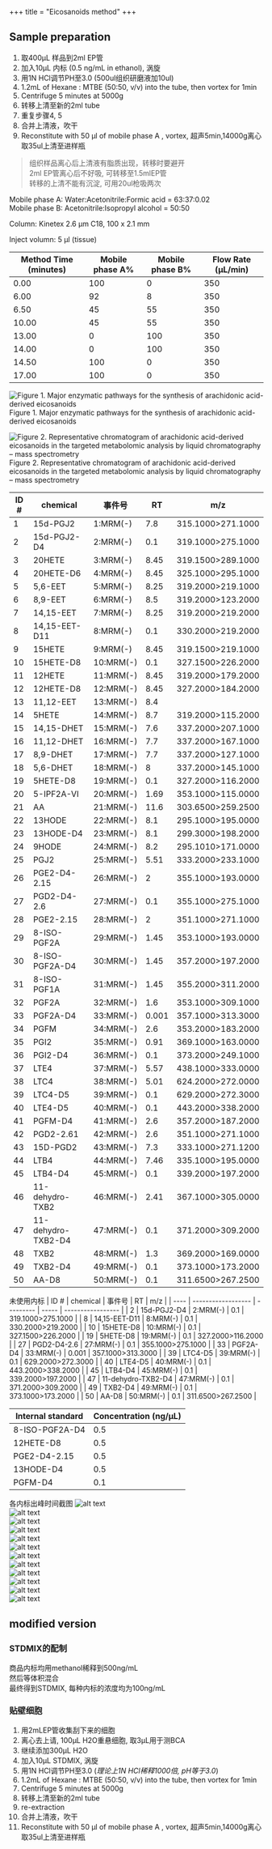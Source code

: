 +++
title = "Eicosanoids method"
+++

## Sample preparation

1. 取400μL 样品到2ml EP管
2. 加入10μL 内标 (0.5 ng/mL in ethanol), 涡旋
3. 用1N HCl调节PH至3.0 (500ul组织研磨液加10ul)
4. 1.2mL of Hexane : MTBE (50:50, v/v) into the tube, then vortex for 1min
5. Centrifuge 5 minutes at 5000g
6. 转移上清至新的2ml tube
7. 重复步骤4, 5
8. 合并上清液，吹干
9. Reconstitute with 50 µl of mobile phase A , vortex, 超声5min,14000g离心取35ul上清至进样瓶

> 组织样品离心后上清液有脂质出现，转移时要避开  
> 2ml EP管离心后不好吸, 可转移至1.5mlEP管  
> 转移的上清不能有沉淀, 可用20ul枪吸两次  

Mobile phase A: Water:Acetonitrile:Formic acid = 63:37:0.02  
Mobile phase B: Acetonitrile:Isopropyl alcohol = 50:50  

Column: Kinetex 2.6 μm C18, 100 x 2.1 mm  

Inject volumn: 5 μl (tissue)

| Method Time (minutes) | Mobile phase A% | Mobile phase B% | Flow Rate (μL/min) |
| ------------------------ | ------------------ | ------------------ | --------------------- |
| 0.00                     | 100                | 0                  | 350                   |
| 6.00                     | 92                 | 8                  | 350                   |
| 6.50                     | 45                 | 55                 | 350                   |
| 10.00                    | 45                 | 55                 | 350                   |
| 13.00                    | 0                  | 100                | 350                   |
| 14.00                    | 0                  | 100                | 350                   |
| 14.50                    | 100                | 0                  | 350                   |
| 17.00                    | 100                | 0                  | 350                   |

![Figure 1. Major enzymatic pathways for the synthesis of arachidonic acid-derived eicosanoids](eicosanoids-method/fig-1.png)  
Figure 1. Major enzymatic pathways for the synthesis of arachidonic acid-derived eicosanoids  

![Figure 2. Representative chromatogram of arachidonic acid-derived eicosanoids in the targeted metabolomic analysis by liquid chromatography – mass spectrometry](eicosanoids-method/fig-2.png)  
Figure 2. Representative chromatogram of arachidonic acid-derived eicosanoids in the targeted metabolomic analysis by liquid chromatography – mass spectrometry  

| ID # | chemical           | 事件号    | RT    | m/z               |
| ---- | ------------------ | --------- | ----- | ----------------- |
| 1    | 15d-PGJ2           | 1:MRM(-)  | 7.8   | 315.1000>271.1000 |
| 2    | 15d-PGJ2-D4        | 2:MRM(-)  | 0.1   | 319.1000>275.1000 |
| 3    | 20HETE             | 3:MRM(-)  | 8.45  | 319.1500>289.1000 |
| 4    | 20HETE-D6          | 4:MRM(-)  | 8.45  | 325.1000>295.1000 |
| 5    | 5,6-EET            | 5:MRM(-)  | 8.25  | 319.2000>219.1000 |
| 6    | 8,9-EET            | 6:MRM(-)  | 8.5   | 319.2000>123.2000 |
| 7    | 14,15-EET          | 7:MRM(-)  | 8.25  | 319.2000>219.2000 |
| 8    | 14,15-EET-D11      | 8:MRM(-)  | 0.1   | 330.2000>219.2000 |
| 9    | 15HETE             | 9:MRM(-)  | 8.45  | 319.1500>219.1000 |
| 10   | 15HETE-D8          | 10:MRM(-) | 0.1   | 327.1500>226.2000 |
| 11   | 12HETE             | 11:MRM(-) | 8.45  | 319.2000>179.2000 |
| 12   | 12HETE-D8          | 12:MRM(-) | 8.45  | 327.2000>184.2000 |
| 13   | 11,12-EET          | 13:MRM(-) | 8.4   |                   |
| 14   | 5HETE              | 14:MRM(-) | 8.7   | 319.2000>115.2000 |
| 15   | 14,15-DHET         | 15:MRM(-) | 7.6   | 337.2000>207.1000 |
| 16   | 11,12-DHET         | 16:MRM(-) | 7.7   | 337.2000>167.1000 |
| 17   | 8,9-DHET           | 17:MRM(-) | 7.7   | 337.2000>127.1000 |
| 18   | 5,6-DHET           | 18:MRM(-) | 8     | 337.2000>145.1000 |
| 19   | 5HETE-D8           | 19:MRM(-) | 0.1   | 327.2000>116.2000 |
| 20   | 5-IPF2A-VI         | 20:MRM(-) | 1.69  | 353.1000>115.0000 |
| 21   | AA                 | 21:MRM(-) | 11.6  | 303.6500>259.2500 |
| 22   | 13HODE             | 22:MRM(-) | 8.1   | 295.1000>195.0000 |
| 23   | 13HODE-D4          | 23:MRM(-) | 8.1   | 299.3000>198.2000 |
| 24   | 9HODE              | 24:MRM(-) | 8.2   | 295.1010>171.0000 |
| 25   | PGJ2               | 25:MRM(-) | 5.51  | 333.2000>233.1000 |
| 26   | PGE2-D4-2.15       | 26:MRM(-) | 2     | 355.1000>193.0000 |
| 27   | PGD2-D4-2.6        | 27:MRM(-) | 0.1   | 355.1000>275.1000 |
| 28   | PGE2-2.15          | 28:MRM(-) | 2     | 351.1000>271.1000 |
| 29   | 8-ISO-PGF2A        | 29:MRM(-) | 1.45  | 353.1000>193.0000 |
| 30   | 8-ISO-PGF2A-D4     | 30:MRM(-) | 1.45  | 357.2000>197.2000 |
| 31   | 8-ISO-PGF1A        | 31:MRM(-) | 1.45  | 355.2000>311.2000 |
| 32   | PGF2A              | 32:MRM(-) | 1.6   | 353.1000>309.1000 |
| 33   | PGF2A-D4           | 33:MRM(-) | 0.001 | 357.1000>313.3000 |
| 34   | PGFM               | 34:MRM(-) | 2.6   | 353.2000>183.2000 |
| 35   | PGI2               | 35:MRM(-) | 0.91  | 369.1000>163.0000 |
| 36   | PGI2-D4            | 36:MRM(-) | 0.1   | 373.2000>249.1000 |
| 37   | LTE4               | 37:MRM(-) | 5.57  | 438.1000>333.0000 |
| 38   | LTC4               | 38:MRM(-) | 5.01  | 624.2000>272.0000 |
| 39   | LTC4-D5            | 39:MRM(-) | 0.1   | 629.2000>272.3000 |
| 40   | LTE4-D5            | 40:MRM(-) | 0.1   | 443.2000>338.2000 |
| 41   | PGFM-D4            | 41:MRM(-) | 2.6   | 357.2000>187.2000 |
| 42   | PGD2-2.61          | 42:MRM(-) | 2.6   | 351.1000>271.1000 |
| 43   | 15D-PGD2           | 43:MRM(-) | 7.3   | 333.1000>271.1200 |
| 44   | LTB4               | 44:MRM(-) | 7.46  | 335.1000>195.0000 |
| 45   | LTB4-D4            | 45:MRM(-) | 0.1   | 339.2000>197.2000 |
| 46   | 11-dehydro-TXB2    | 46:MRM(-) | 2.41  | 367.1000>305.0000 |
| 47   | 11-dehydro-TXB2-D4 | 47:MRM(-) | 0.1   | 371.2000>309.2000 |
| 48   | TXB2               | 48:MRM(-) | 1.3   | 369.2000>169.0000 |
| 49   | TXB2-D4            | 49:MRM(-) | 0.1   | 373.1000>173.2000 |
| 50   | AA-D8              | 50:MRM(-) | 0.1   | 311.6500>267.2500 |

未使用内标
| ID # | chemical           | 事件号    | RT    | m/z               |
| ---- | ------------------ | --------- | ----- | ----------------- |
| 2    | 15d-PGJ2-D4        | 2:MRM(-)  | 0.1   | 319.1000>275.1000 |
| 8    | 14,15-EET-D11      | 8:MRM(-)  | 0.1   | 330.2000>219.2000 |
| 10   | 15HETE-D8          | 10:MRM(-) | 0.1   | 327.1500>226.2000 |
| 19   | 5HETE-D8           | 19:MRM(-) | 0.1   | 327.2000>116.2000 |
| 27   | PGD2-D4-2.6        | 27:MRM(-) | 0.1   | 355.1000>275.1000 |
| 33   | PGF2A-D4           | 33:MRM(-) | 0.001 | 357.1000>313.3000 |
| 39   | LTC4-D5            | 39:MRM(-) | 0.1   | 629.2000>272.3000 |
| 40   | LTE4-D5            | 40:MRM(-) | 0.1   | 443.2000>338.2000 |
| 45   | LTB4-D4            | 45:MRM(-) | 0.1   | 339.2000>197.2000 |
| 47   | 11-dehydro-TXB2-D4 | 47:MRM(-) | 0.1   | 371.2000>309.2000 |
| 49   | TXB2-D4            | 49:MRM(-) | 0.1   | 373.1000>173.2000 |
| 50   | AA-D8              | 50:MRM(-) | 0.1   | 311.6500>267.2500 |

| Internal standard | Concentration (ng/μL) |
| ----------------- | --------------------- |
| 8-ISO-PGF2A-D4    | 0.5                   |
| 12HETE-D8         | 0.5                   |
| PGE2-D4-2.15      | 0.5                   |
| 13HODE-D4         | 0.5                   |
| PGFM-D4           | 0.1                   |

各内标出峰时间截图
![alt text](eicosanoids-method/internal-standard-spectrum/internal-standard-1.png)  
![alt text](eicosanoids-method/internal-standard-spectrum/internal-standard-2.png)  
![alt text](eicosanoids-method/internal-standard-spectrum/internal-standard-3.png)  
![alt text](eicosanoids-method/internal-standard-spectrum/internal-standard-4.png)  
![alt text](eicosanoids-method/internal-standard-spectrum/internal-standard-5.png)  
![alt text](eicosanoids-method/internal-standard-spectrum/internal-standard-6.png)  
![alt text](eicosanoids-method/internal-standard-spectrum/internal-standard-7.png)  
![alt text](eicosanoids-method/internal-standard-spectrum/internal-standard-8.png)  
![alt text](eicosanoids-method/internal-standard-spectrum/internal-standard-9.png)  
![alt text](eicosanoids-method/internal-standard-spectrum/internal-standard-10.png)  
![alt text](eicosanoids-method/internal-standard-spectrum/internal-standard-11.png)  
![alt text](eicosanoids-method/internal-standard-spectrum/internal-standard-12.png)  







## modified version

### STDMIX的配制

商品内标均用methanol稀释到500ng/mL  
然后等体积混合  
最终得到STDMIX, 每种内标的浓度均为100ng/mL

### 贴壁细胞

1. 用2mLEP管收集刮下来的细胞
2. 离心去上请, 100μL H2O重悬细胞, 取3μL用于测BCA  
3. 继续添加300μL H2O  
4. 加入10μL STDMIX, 涡旋  
6. 用1N HCl调节PH至3.0 (*理论上1N HCl稀释1000倍, pH等于3.0*)
7. 1.2mL of Hexane : MTBE (50:50, v/v) into the tube, then vortex for 1min
8. Centrifuge 5 minutes at 5000g
9. 转移上清至新的2ml tube
10. re-extraction
11. 合并上清液，吹干
12. Reconstitute with 50 µl of mobile phase A , vortex, 超声5min,14000g离心取35ul上清至进样瓶
